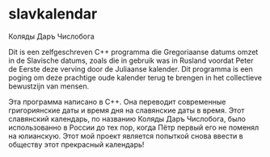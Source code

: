 # slavkalendar
Коляды Даръ Числобога

Dit is een zelfgeschreven C++ programma die Gregoriaanse datums omzet in de Slavische datums, zoals die in gebruik was in Rusland voordat Peter de Eerste deze verving door de Juliaanse kalender. Dit programma is een poging om deze prachtige oude kalender terug te brengen in het collectieve bewustzijn van mensen.

Эта программа написано в С++. Она переводит современные григориянские даты и время дня на славянские даты в время. Этот славянский календарь, по названию Коляды Даръ Числобога, было использованно в России до тех пор, когда Пётр первый его не поменял на юлианскую. Этот мой проект является попыткой снова ввести в обществу этот прекрасный календарь!
